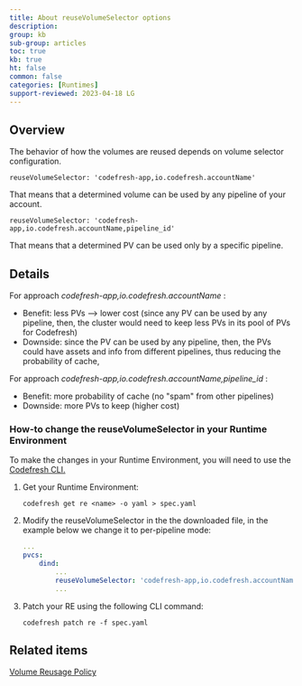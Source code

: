```yaml
---
title: About reuseVolumeSelector options
description: 
group: kb
sub-group: articles
toc: true
kb: true
ht: false
common: false
categories: [Runtimes]
support-reviewed: 2023-04-18 LG
---
```


## Overview

The behavior of how the volumes are reused depends on volume selector configuration.

`reuseVolumeSelector: 'codefresh-app,io.codefresh.accountName'`

That means that a determined volume can be used by any pipeline of your account.

`reuseVolumeSelector: 'codefresh-app,io.codefresh.accountName,pipeline_id'`

That means that a determined PV can be used only by a specific pipeline.

## Details

For approach _codefresh-app,io.codefresh.accountName_ :

* Benefit: less PVs --> lower cost (since any PV can be used by any pipeline, then, the cluster would need to keep less PVs in its pool of PVs for Codefresh)
* Downside: since the PV can be used by any pipeline, then, the PVs could have assets and info from different pipelines, thus reducing the probability of cache,

For approach _codefresh-app,io.codefresh.accountName,pipeline_id_ :

* Benefit: more probability of cache (no "spam" from other pipelines)
* Downside: more PVs to keep (higher cost)

### How-to change the reuseVolumeSelector in your Runtime Environment

To make the changes in your Runtime Environment, you will need to use the
[Codefresh CLI.](https://codefresh-io.github.io/cli/installation/)

1. Get your Runtime Environment:

    ```shell
    codefresh get re <name> -o yaml > spec.yaml
    ```

1. Modify the reuseVolumeSelector in the the downloaded file, in the example
below we change it to per-pipeline mode:

    ``` yaml
    ...  
    pvcs:  
        dind:  
            ...  
            reuseVolumeSelector: 'codefresh-app,io.codefresh.accountName, **pipeline_id** '  
            ...
    ```

1. Patch your RE using the following CLI command:  

    ```shell
    codefresh patch re -f spec.yaml
    ```

## Related items

[Volume Reusage Policy]({{site.baseurl}}/docs/installation/codefresh-runner/#volume-reuse-policy)

